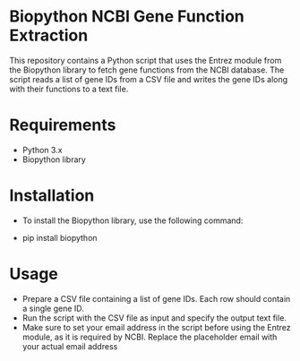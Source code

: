 # Biopython NCBI Gene Function Extraction
This repository contains a Python script that uses the Entrez module from the Biopython library to fetch gene functions from the NCBI database. The script reads a list of gene IDs from a CSV file and writes the gene IDs along with their functions to a text file.
# Requirements
- Python 3.x
- Biopython library
# Installation
* To install the Biopython library, use the following command:
- pip install biopython
# Usage
* Prepare a CSV file containing a list of gene IDs. Each row should contain a single gene ID.
* Run the script with the CSV file as input and specify the output text file.
* Make sure to set your email address in the script before using the Entrez module, as it is required by NCBI. Replace the placeholder email with your actual email address
